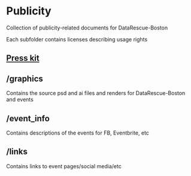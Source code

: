 # Publicity
Collection of publicity-related documents for DataRescue-Boston

Each subfolder contains licenses describing usage rights

## [Press kit](https://docs.google.com/document/d/1N9H22tCvGcnE5SlaKXHdYhdyemXP-9MYyTu-iEyO4SA/edit?usp=sharing)

## /graphics
Contains the source psd and ai files and renders for DataRescue-Boston and events 

## /event_info
Contains descriptions of the events for FB, Eventbrite, etc

## /links
Contains links to event pages/social media/etc